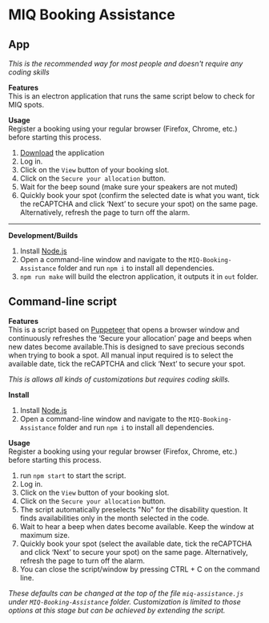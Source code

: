 # MIQ Booking Assistance

## App

*This is the recommended way for most people and doesn't require any coding skills*

**Features**  
This is an electron application that runs the same script below to check for MIQ spots.

**Usage**  
Register a booking using your regular browser (Firefox, Chrome, etc.) before starting this process.

1. [Download](https://github.com/jvolker/miq-nz-booking-tools/releases/latest) the application
2. Log in.
3. Click on the `View` button of your booking slot.
4. Click on the `Secure your allocation` button.
6. Wait for the beep sound (make sure your speakers are not muted)
7. Quickly book your spot (confirm the selected date is what you want, tick the reCAPTCHA and click ‘Next’ to secure your spot) on the same page. Alternatively, refresh the page to turn off the alarm.

---

**Development/Builds**
1. Install [Node.js](https://nodejs.org/en/download/)
2. Open a command-line window and navigate to the `MIQ-Booking-Assistance` folder and run `npm i` to install all dependencies.
3. `npm run make` will build the electron application, it outputs it in `out` folder.

## Command-line script 

**Features**  
This is a script based on [Puppeteer](https://github.com/puppeteer/puppeteer) that opens a browser window and continuously refreshes the ‘Secure your allocation’ page and beeps when new dates become available.This is designed to save precious seconds when trying to book a spot. All manual input required is to select the available date, tick the reCAPTCHA and click ‘Next’ to secure your spot.

*This is allows all kinds of customizations but requires coding skills.*

**Install**
1. Install [Node.js](https://nodejs.org/en/download/)
2. Open a command-line window and navigate to the `MIQ-Booking-Assistance` folder and run `npm i` to install all dependencies.

**Usage**  
Register a booking using your regular browser (Firefox, Chrome, etc.) before starting this process. 

1. run `npm start` to start the script. 
2. Log in.
3. Click on the `View` button of your booking slot.
4. Click on the `Secure your allocation` button.
5. The script automatically preselects "No" for the disability question. It finds availabilities only in the month selected in the code. 
6. Wait to hear a beep when dates become available. Keep the window at maximum size.
7. Quickly book your spot (select the available date, tick the reCAPTCHA and click ‘Next’ to secure your spot) on the same page. Alternatively, refresh the page to turn off the alarm. 
8. You can close the script/window by pressing CTRL + C on the command line.

*These defaults can be changed at the top of the file `miq-assistance.js` under `MIQ-Booking-Assistance` folder. Customization is limited to those options at this stage but can be achieved by extending the script.*
